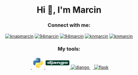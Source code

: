 <h1 align="center">Hi 👋, I'm Marcin</h1>


<h3 align="center">Connect with me:</h3>
<p align="center">
<a href="https://www.linkedin.com/in/marcinknap/" target="blank"><img align="center" src="https://raw.githubusercontent.com/rahuldkjain/github-profile-readme-generator/master/src/images/icons/Social/linked-in-alt.svg" alt="knapmarcin" height="30" width="40" /></a>
<a href="https://instagram.com/94marcin" target="blank"><img align="center" src="https://raw.githubusercontent.com/rahuldkjain/github-profile-readme-generator/master/src/images/icons/Social/instagram.svg" alt="94marcin" height="30" width="40" /></a>
<a href="mailto:knapmarcin@icloud.com" target="blank"><img align="center" src="https://upload.wikimedia.org/wikipedia/commons/4/4e/Mail_%28iOS%29.svg" alt="94marcin" height="30" width="40" /></a> <a href="https://stackoverflow.com/users/16405036/knmarcin" target="blank"><img align="center" src="https://upload.wikimedia.org/wikipedia/commons/e/ef/Stack_Overflow_icon.svg" alt="knmarcin" height="30" width="40" /></a> <a href="https://www.reddit.com/user/__marcin" target="blank"><img align="center" src="https://www.vectorico.com/wp-content/uploads/2018/08/Reddit-logo-300x300.png" alt="knmarcin" height="30" width="30" /></a>
  
  
</p>

<h3 align="center">My tools:</h3>
<p align="center"> &nbsp;<a href="https://www.python.org" target="blank"> <img src="https://raw.githubusercontent.com/devicons/devicon/master/icons/python/python-original.svg" alt="python" width="40" height="40"/></a><a href="https://www.djangoproject.com/" target="blank"> <img src="https://raw.githubusercontent.com/devicons/devicon/master/icons/django/django-original.svg" alt="django" width="80![image](https://user-images.githubusercontent.com/33230423/131680004-0e1e5bca-6f50-4dab-a390-2a4a32454a6a.png)
" height="40"/> </a>  <a href="https://www.django-rest-framework.org/" target="blank"> <img src="https://www.django-rest-framework.org/img/logo.png" alt="django" width="80![image](https://user-images.githubusercontent.com/33230423/131680538-e880b9fb-30fd-496c-9530-f9d3b6d85305.png)
" height="40"/> </a> &nbsp;&nbsp;<a href="https://flask.palletsprojects.com/" target="blank"> <img src="https://www.vectorlogo.zone/logos/pocoo_flask/pocoo_flask-icon.svg" alt="flask" width="40" height="40"/> </a>  </p>
